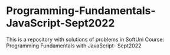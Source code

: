 # Programming-Fundamentals-JavaScript-Sept2022
This is a repository with solutions of problems in SoftUni Course: Programming Fundamentals with JavaScript- Sept2022
